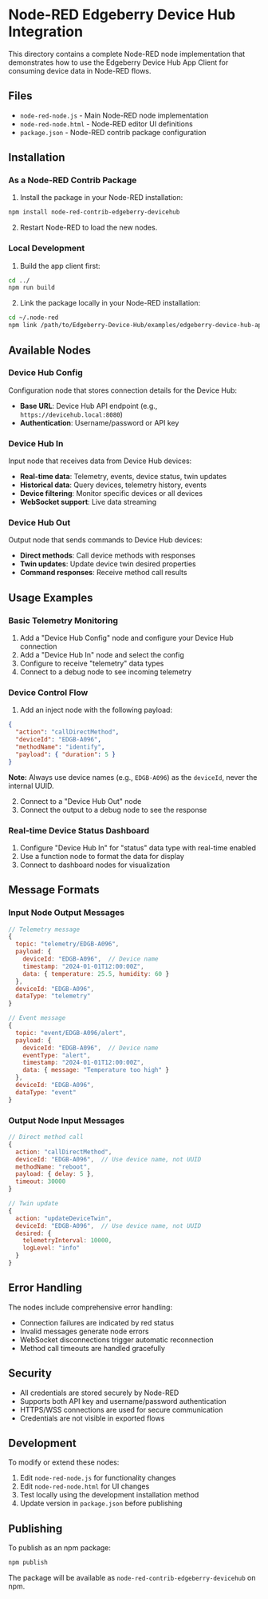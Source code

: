 # Node-RED Edgeberry Device Hub Integration

This directory contains a complete Node-RED node implementation that demonstrates how to use the Edgeberry Device Hub App Client for consuming device data in Node-RED flows.

## Files

- `node-red-node.js` - Main Node-RED node implementation
- `node-red-node.html` - Node-RED editor UI definitions
- `package.json` - Node-RED contrib package configuration

## Installation

### As a Node-RED Contrib Package

1. Install the package in your Node-RED installation:
```bash
npm install node-red-contrib-edgeberry-devicehub
```

2. Restart Node-RED to load the new nodes.

### Local Development

1. Build the app client first:
```bash
cd ../
npm run build
```

2. Link the package locally in your Node-RED installation:
```bash
cd ~/.node-red
npm link /path/to/Edgeberry-Device-Hub/examples/edgeberry-device-hub-app-client/examples
```

## Available Nodes

### Device Hub Config
Configuration node that stores connection details for the Device Hub:
- **Base URL**: Device Hub API endpoint (e.g., `https://devicehub.local:8080`)
- **Authentication**: Username/password or API key

### Device Hub In
Input node that receives data from Device Hub devices:
- **Real-time data**: Telemetry, events, device status, twin updates
- **Historical data**: Query devices, telemetry history, events
- **Device filtering**: Monitor specific devices or all devices
- **WebSocket support**: Live data streaming

### Device Hub Out
Output node that sends commands to Device Hub devices:
- **Direct methods**: Call device methods with responses
- **Twin updates**: Update device twin desired properties
- **Command responses**: Receive method call results

## Usage Examples

### Basic Telemetry Monitoring

1. Add a "Device Hub Config" node and configure your Device Hub connection
2. Add a "Device Hub In" node and select the config
3. Configure to receive "telemetry" data types
4. Connect to a debug node to see incoming telemetry

### Device Control Flow

1. Add an inject node with the following payload:
```json
{
  "action": "callDirectMethod",
  "deviceId": "EDGB-A096",
  "methodName": "identify",
  "payload": { "duration": 5 }
}
```

**Note:** Always use device names (e.g., `EDGB-A096`) as the `deviceId`, never the internal UUID.

2. Connect to a "Device Hub Out" node
3. Connect the output to a debug node to see the response

### Real-time Device Status Dashboard

1. Configure "Device Hub In" for "status" data type with real-time enabled
2. Use a function node to format the data for display
3. Connect to dashboard nodes for visualization

## Message Formats

### Input Node Output Messages

```javascript
// Telemetry message
{
  topic: "telemetry/EDGB-A096",
  payload: {
    deviceId: "EDGB-A096",  // Device name
    timestamp: "2024-01-01T12:00:00Z",
    data: { temperature: 25.5, humidity: 60 }
  },
  deviceId: "EDGB-A096",
  dataType: "telemetry"
}

// Event message
{
  topic: "event/EDGB-A096/alert",
  payload: {
    deviceId: "EDGB-A096",  // Device name
    eventType: "alert",
    timestamp: "2024-01-01T12:00:00Z",
    data: { message: "Temperature too high" }
  },
  deviceId: "EDGB-A096",
  dataType: "event"
}
```

### Output Node Input Messages

```javascript
// Direct method call
{
  action: "callDirectMethod",
  deviceId: "EDGB-A096",  // Use device name, not UUID
  methodName: "reboot",
  payload: { delay: 5 },
  timeout: 30000
}

// Twin update
{
  action: "updateDeviceTwin",
  deviceId: "EDGB-A096",  // Use device name, not UUID
  desired: {
    telemetryInterval: 10000,
    logLevel: "info"
  }
}
```

## Error Handling

The nodes include comprehensive error handling:
- Connection failures are indicated by red status
- Invalid messages generate node errors
- WebSocket disconnections trigger automatic reconnection
- Method call timeouts are handled gracefully

## Security

- All credentials are stored securely by Node-RED
- Supports both API key and username/password authentication
- HTTPS/WSS connections are used for secure communication
- Credentials are not visible in exported flows

## Development

To modify or extend these nodes:

1. Edit `node-red-node.js` for functionality changes
2. Edit `node-red-node.html` for UI changes
3. Test locally using the development installation method
4. Update version in `package.json` before publishing

## Publishing

To publish as an npm package:

```bash
npm publish
```

The package will be available as `node-red-contrib-edgeberry-devicehub` on npm.

